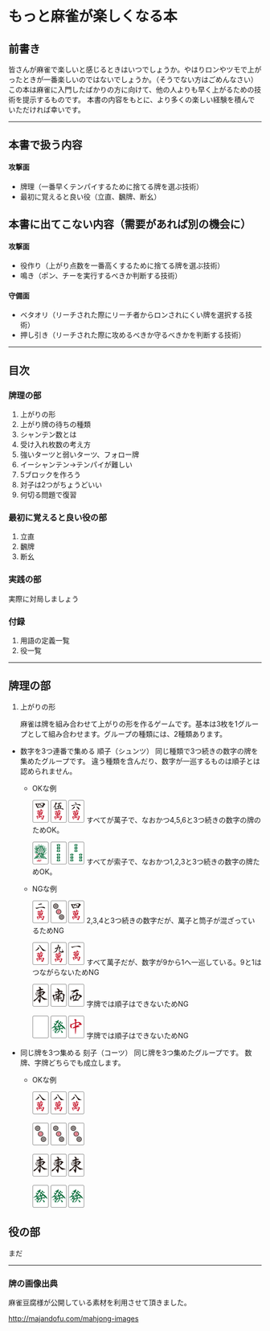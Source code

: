 # もっと麻雀が楽しくなる本

## 前書き
皆さんが麻雀で楽しいと感じるときはいつでしょうか。やはりロンやツモで上がったときが一番楽しいのではないでしょうか。（そうでない方はごめんなさい）
この本は麻雀に入門したばかりの方に向けて、他の人よりも早く上がるための技術を提示するものです。
本書の内容をもとに、より多くの楽しい経験を積んでいただければ幸いです。

---

## 本書で扱う内容

#### 攻撃面

* 牌理（一番早くテンパイするために捨てる牌を選ぶ技術）
* 最初に覚えると良い役（立直、飜牌、断幺）

## 本書に出てこない内容（需要があれば別の機会に）

#### 攻撃面

* 役作り（上がり点数を一番高くするために捨てる牌を選ぶ技術）
* 鳴き（ポン、チーを実行するべきか判断する技術）

#### 守備面

* ベタオリ（リーチされた際にリーチ者からロンされにくい牌を選択する技術）
* 押し引き（リーチされた際に攻めるべきか守るべきかを判断する技術）

---

## 目次


### 牌理の部
1. 上がりの形
2. 上がり牌の待ちの種類
2. シャンテン数とは
3. 受け入れ枚数の考え方
4. 強いターツと弱いターツ、フォロー牌 
5. イーシャンテン→テンパイが難しい
6. 5ブロックを作ろう
7. 対子は2つがちょうどいい
8. 何切る問題で復習


### 最初に覚えると良い役の部
1. 立直
2. 飜牌
3. 断幺


### 実践の部
実際に対局しましょう


### 付録
1. 用語の定義一覧
2. 役一覧

---


## 牌理の部
1. 上がりの形

    麻雀は牌を組み合わせて上がりの形を作るゲームです。基本は3枚を1グループとして組み合わせます。グループの種類には、2種類あります。

* 数字を3つ連番で集める 順子（シュンツ）
    同じ種類で3つ続きの数字の牌を集めたグループです。
    違う種類を含んだり、数字が一巡するものは順子とは認められません。
    * OKな例

        ![順子](pai-images/man4-66-90-s.png)
        ![順子](pai-images/man5-66-90-s.png)
        ![順子](pai-images/man6-66-90-s.png)
        すべてが萬子で、なおかつ4,5,6と3つ続きの数字の牌のためOK。

        ![順子](pai-images/sou1-66-90-s.png)
        ![順子](pai-images/sou2-66-90-s.png)
        ![順子](pai-images/sou3-66-90-s.png)
        すべてが索子で、なおかつ1,2,3と3つ続きの数字の牌ためOK。

    * NGな例

        ![順子NG](pai-images/man2-66-90-s.png)
        ![順子NG](pai-images/pin3-66-90-s.png)
        ![順子NG](pai-images/man4-66-90-s.png)
        2,3,4と3つ続きの数字だが、萬子と筒子が混ざっているためNG
        
        ![順子NG](pai-images/man8-66-90-s.png)
        ![順子NG](pai-images/man9-66-90-s.png)
        ![順子NG](pai-images/man1-66-90-s.png)
        すべて萬子だが、数字が9から1へ一巡している。9と1はつながらないためNG

        ![順子NG](pai-images/ji1-66-90-s.png)
        ![順子NG](pai-images/ji2-66-90-s.png)
        ![順子NG](pai-images/ji3-66-90-s.png)
        字牌では順子はできないためNG

        ![順子NG](pai-images/ji6-66-90-s.png)
        ![順子NG](pai-images/ji5-66-90-s.png)
        ![順子NG](pai-images/ji7-66-90-s.png)
        字牌では順子はできないためNG


* 同じ牌を3つ集める 刻子（コーツ）
    同じ牌を3つ集めたグループです。
    数牌、字牌どちらでも成立します。

    * OKな例

        ![刻子](pai-images/man8-66-90-s.png)
        ![刻子](pai-images/man8-66-90-s.png)
        ![刻子](pai-images/man8-66-90-s.png)

        ![刻子](pai-images/pin3-66-90-s.png)
        ![刻子](pai-images/pin3-66-90-s.png)
        ![刻子](pai-images/pin3-66-90-s.png)

        ![刻子](pai-images/ji1-66-90-s.png)
        ![刻子](pai-images/ji1-66-90-s.png)
        ![刻子](pai-images/ji1-66-90-s.png)

        ![刻子](pai-images/ji5-66-90-s.png)
        ![刻子](pai-images/ji5-66-90-s.png)
        ![刻子](pai-images/ji5-66-90-s.png)



## 役の部
まだ





---

### 牌の画像出典
麻雀豆腐様が公開している素材を利用させて頂きました。

http://majandofu.com/mahjong-images